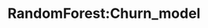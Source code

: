 ---  
schema: RandomForest:Churn_model  
title: RandomForest:Churn_model  
organization: Sample Department  
notes: Used in 2 lineage(s)  
resources:  
  - name: RandomForest:Churn_model 
    url: /Users/kensu/Customers/Kensu/RandomForest:Churn_model 
    format : parquet  
license: None  
category:
  - Education  
maintainer: User  
maintainer_email: UserMail  
---
